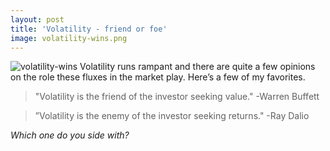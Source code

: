 ```yaml
---
layout: post
title: 'Volatility - friend or foe'
image: volatility-wins.png
---
```


![volatility-wins]({{site.url}}/assets/img/volatility-wins.png)
Volatility runs rampant and there are quite a few opinions on the role these fluxes in the market play. Here’s a few of my favorites.

>"Volatility is the friend of the investor seeking value."
-Warren Buffett

>”Volatility is the enemy of the investor seeking returns."
-Ray Dalio

*Which one do you side with?*